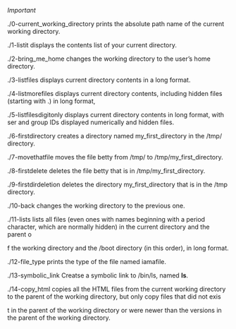 *Important*                                                                                                                                              

./0-current_working_directory prints the absolute path name of the current working directory.                                                            

./1-listit displays the contents list of your current directory.                                                                                         

./2-bring_me_home changes the working directory to the user’s home directory.                                                                            

./3-listfiles displays current directory contents in a long format.                                                                                      

./4-listmorefiles displays current directory contents, including hidden files (starting with .) in long format,                                          

./5-listfilesdigitonly displays current directory contents in long format, with ser and group IDs displayed numerically and hidden files.                

./6-firstdirectory creates a directory named my_first_directory in the /tmp/ directory.                                                                  

./7-movethatfile moves the file betty from /tmp/ to /tmp/my_first_directory.                                                                             

./8-firstdelete deletes the file betty that is in /tmp/my_first_directory.                                                                               

./9-firstdirdeletion deletes the directory my_first_directory that is in the /tmp directory.                                                             

./10-back changes the working directory to the previous one.                                                                                             

./11-lists  lists all files (even ones with names beginning with a period character, which are normally hidden) in the current directory and the parent o

f the working directory and the /boot directory (in this order), in long format.                                                                         

./12-file_type prints the type of the file named iamafile.                                                                                               

./13-symbolic_link Creatse a symbolic link to /bin/ls, named __ls__.                                                                                     

./14-copy_html copies all the HTML files from the current working directory to the parent of the working directory, but only copy files that did not exis

t in the parent of the working directory or were newer than the versions in the parent of the working directory.                                         


